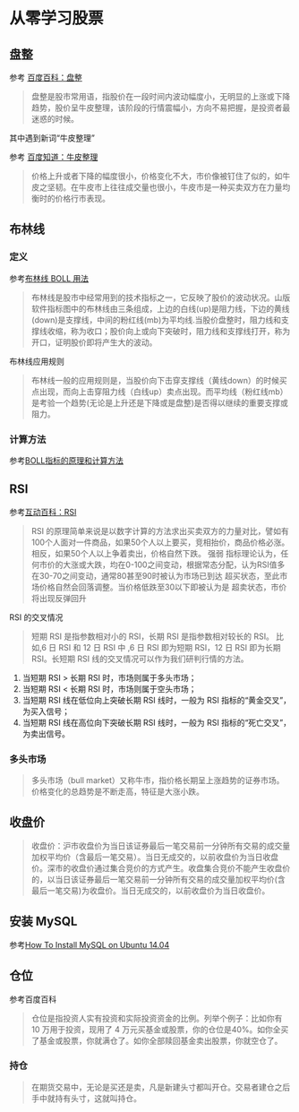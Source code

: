 # 从零学习股票

## 盘整

参考 [百度百科：盘整](https://baike.baidu.com/item/%E7%9B%98%E6%95%B4)

> 盘整是股市常用语，指股价在一段时间内波动幅度小，无明显的上涨或下降趋势，股价呈牛皮整理，该阶段的行情震幅小，方向不易把握，是投资者最迷惑的时候。

其中遇到新词“牛皮整理”

参考 [百度知道：牛皮整理](https://zhidao.baidu.com/question/515747206.html)

> 价格上升或者下降的幅度很小，价格变化不大，市价像被钉住了似的，如牛皮之坚韧。在牛皮市上往往成交量也很小，牛皮市是一种买卖双方在力量均衡时的价格行市表现。

## 布林线

### 定义

参考[布林线 BOLL 用法](http://blog.sina.com.cn/s/blog_5edc0f940100dxy1.html)

> 布林线是股市中经常用到的技术指标之一，它反映了股价的波动状况。山版软件指标图中的布林线由三条组成，上边的白线(up)是阻力线，下边的黄线(down)是支撑线，中间的粉红线(mb)为平均线.当股价盘整时，阻力线和支撑线收缩，称为收口；股价向上或向下突破时，阻力线和支撑线打开，称为开口，证明股价即将产生大的波动。

布林线应用规则

> 布林线一般的应用规则是，当股价向下击穿支撑线（黄线down）的时候买点出现，而向上击穿阻力线（白线up）卖点出现。而平均线（粉红线mb）是考验一个趋势(无论是上升还是下降或是盘整)是否得以继续的重要支撑或阻力。

### 计算方法

参考[BOLL指标的原理和计算方法](http://www.zcaijing.com/bollzhibiao/2878.html)

## RSI

参考[互动百科：RSI](http://www.baike.com/wiki/RSI)

> RSI 的原理简单来说是以数字计算的方法求出买卖双方的力量对比，譬如有100个人面对一件商品，如果50个人以上要买，竞相抬价，商品价格必涨。相反，如果50个人以上争着卖出，价格自然下跌。 
强弱 指标理论认为，任何市价的大涨或大跌，均在0-100之间变动，根据常态分配，认为RSI值多在30-70之间变动，通常80甚至90时被认为市场已到达 超买状态，至此市场价格自然会回落调整。当价格低跌至30以下即被认为是 超卖状态，市价将出现反弹回升

RSI 的交叉情况

> 短期 RSI 是指参数相对小的 RSI，长期 RSI 是指参数相对较长的 RSI。 比如,6 日 RSI 和 12 日 RSI 中 ,6 日 RSI 即为短期 RSI，12 日 RSI 即为长期 RSI。长短期 RSI 线的交叉情况可以作为我们研判行情的方法。 

1. 当短期 RSI > 长期 RSI 时，市场则属于多头市场； 
2. 当短期 RSI < 长期 RSI 时，市场则属于空头市场； 
3. 当短期 RSI 线在低位向上突破长期 RSI 线时，一般为 RSI 指标的“黄金交叉”，为买入信号； 
4. 当短期 RSI 线在高位向下突破长期 RSI 线时，一般为 RSI 指标的“死亡交叉”，为卖出信号。

### 多头市场

> 多头市场（bull market）又称牛市，指价格长期呈上涨趋势的证券市场。价格变化的总趋势是不断走高，特征是大涨小跌。

## 收盘价

> 收盘价：沪市收盘价为当日该证券最后一笔交易前一分钟所有交易的成交量加权平均价（含最后一笔交易）。当日无成交的，以前收盘价为当日收盘价。深市的收盘价通过集合竞价的方式产生。收盘集合竞价不能产生收盘价的，以当日该证券最后一笔交易前一分钟所有交易的成交量加权平均价(含最后一笔交易)为收盘价。当日无成交的，以前收盘价为当日收盘价。

## 安装 MySQL

参考[How To Install MySQL on Ubuntu 14.04](https://www.digitalocean.com/community/tutorials/how-to-install-mysql-on-ubuntu-14-04)

## 仓位

参考百度百科

> 仓位是指投资人实有投资和实际投资资金的比例。列举个例子：比如你有 10 万用于投资，现用了 4 万元买基金或股票，你的仓位是40%。如你全买了基金或股票，你就满仓了。如你全部赎回基金卖出股票，你就空仓了。

### 持仓

> 在期货交易中，无论是买还是卖，凡是新建头寸都叫开仓。交易者建仓之后手中就持有头寸，这就叫持仓。